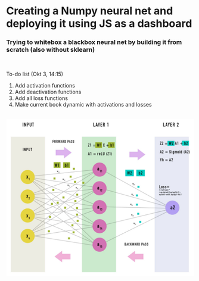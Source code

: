 # Creating a Numpy neural net and deploying it using JS as a dashboard
### Trying to whitebox a blackbox neural net by building it from scratch (also without sklearn)

<br>

To-do list (Okt 3, 14:15)
1. Add activation functions
2. Add deactivation functions
2. Add all loss functions
4. Make current book dynamic with activations and losses

<br>

<img src="images/net.png">

